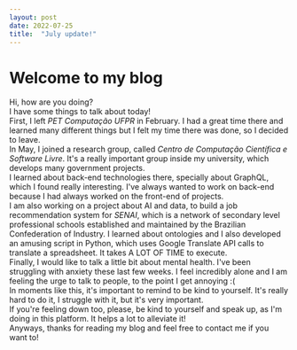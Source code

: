```yaml
---
layout: post
date: 2022-07-25
title:  "July update!"
---
```


# Welcome to my blog

Hi, how are you doing?  
I have some things to talk about today!  
First, I left *PET Computação UFPR* in February. I had a great time there and learned many different things but I felt my time there was done, so I decided to leave.  
In May, I joined a research group, called *Centro de Computação Científica e Software Livre*. It's a really important group inside my university, which develops many government projects.  
I learned about back-end technologies there, specially about GraphQL, which I found really interesting. I've always wanted to work on back-end because I had always worked on the front-end of projects.  
I am also working on a project about AI and data, to build a job recommendation system for *SENAI*, which is a network of secondary level professional schools established and maintained by the Brazilian Confederation of Industry. I learned about ontologies and I also developed an amusing script in Python, which uses Google Translate API calls to translate a spreadsheet. It takes A LOT OF TIME to execute.  
Finally, I would like to talk a little bit about mental health. I've been struggling with anxiety these last few weeks. I feel incredibly alone and I am feeling the urge to talk to people, to the point I get annoying :(  
In moments like this, it's important to remind to be kind to yourself. It's really hard to do it, I struggle with it, but it's very important.  
If you're feeling down too, please, be kind to yourself and speak up, as I'm doing in this platform. It helps a lot to alleviate it!  
Anyways, thanks for reading my blog and feel free to contact me if you want to!
